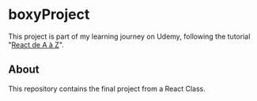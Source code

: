 # boxyProject

This project is part of my learning journey on Udemy, following the tutorial "[React de A à Z](https://www.ecole-du-web.net/p/react-de-a-a-z)".

## About

This repository contains the final project from a React Class. 


